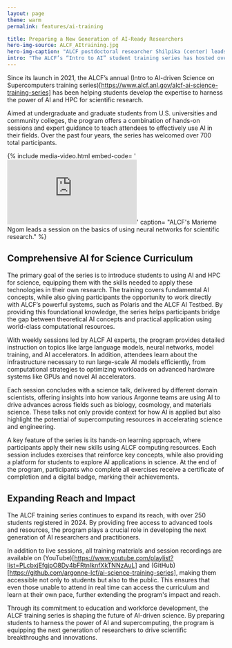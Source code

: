 ```yaml
---
layout: page
theme: warm
permalink: features/ai-training

title: Preparing a New Generation of AI-Ready Researchers
hero-img-source: ALCF_AItraining.jpg
hero-img-caption: "ALCF postdoctoral researcher Shilpika (center) leads a session on prompt engineering during Argonne’s Intro to AI training series. Seated around the table are Argonne colleagues Paige Kinsley (foreground, left), George Thiruvathukal (back, center) and Venkat Vishwanath (foreground, right). Image: Argonne National Laboratory"
intro: "The ALCF’s “Intro to AI” student training series has hosted over 700 participants from across the nation to date, helping to cultivate a new generation of AI researchers."
---
```


Since its launch in 2021, the ALCF’s annual (Intro to AI-driven Science on Supercomputers training series)[https://www.alcf.anl.gov/alcf-ai-science-training-series] has been helping students develop the expertise to harness the power of AI and HPC for scientific research.

Aimed at undergraduate and graduate students from U.S. universities and community colleges, the program offers a combination of hands-on sessions and expert guidance to teach attendees to effectively use AI in their fields. Over the past four years, the series has welcomed over 700 total participants.

{% include media-video.html
   embed-code= '<iframe src="https://www.youtube.com/embed/ujPQf9zioLs?si=QkkF81fhAgM1F-MV" title="YouTube video player" frameborder="0" allow="accelerometer; autoplay; clipboard-write; encrypted-media; gyroscope; picture-in-picture; web-share" allowfullscreen></iframe>'
   caption= "ALCF's Marieme Ngom leads a session on the basics of using neural networks for scientific research."
%}

## Comprehensive AI for Science Curriculum

The primary goal of the series is to introduce students to using AI and HPC for science, equipping them with the skills needed to apply these technologies in their own research. The training covers fundamental AI concepts, while also giving participants the opportunity to work directly with ALCF’s powerful systems, such as Polaris and the ALCF AI Testbed. By providing this foundational knowledge, the series helps participants bridge the gap between theoretical AI concepts and practical application using world-class computational resources.

With weekly sessions led by ALCF AI experts, the program provides detailed instruction on topics like large language models, neural networks, model training, and AI accelerators. In addition, attendees learn about the infrastructure necessary to run large-scale AI models efficiently, from computational strategies to optimizing workloads on advanced hardware systems like GPUs and novel AI accelerators. 

Each session concludes with a science talk, delivered by different domain scientists, offering insights into how various Argonne teams are using AI to drive advances across fields such as biology, cosmology, and materials science. These talks not only provide context for how AI is applied but also highlight the potential of supercomputing resources in accelerating science and engineering.

A key feature of the series is its hands-on learning approach, where participants apply their new skills using ALCF computing resources. Each session includes exercises that reinforce key concepts, while also providing a platform for students to explore AI applications in science. At the end of the program, participants who complete all exercises receive a certificate of completion and a digital badge, marking their achievements. 

## Expanding Reach and Impact

The ALCF training series continues to expand its reach, with over 250 students registered in 2024. By providing free access to advanced tools and resources, the program plays a crucial role in developing the next generation of AI researchers and practitioners.

In addition to live sessions, all training materials and session recordings are available on (YouTube)[https://www.youtube.com/playlist?list=PLcbxjEfgjpO8Dy4bFRtnIknfXkTNNzAuL] and (GitHub)[https://github.com/argonne-lcf/ai-science-training-series], making them accessible not only to students but also to the public. This ensures that even those unable to attend in real time can access the curriculum and learn at their own pace, further extending the program's impact and reach.

Through its commitment to education and workforce development, the ALCF training series is shaping the future of AI-driven science. By preparing students to harness the power of AI and supercomputing, the program is equipping the next generation of researchers to drive scientific breakthroughs and innovations.
